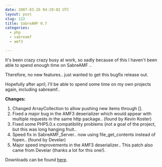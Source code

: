 ```yaml
---
date: 2007-03-26 04:29:02 UTC
layout: post
slug: 122
title: SabreAMF 0.7
categories:
  - php
  - sabreamf
  - amf3

---
```

<p>It's been crazy crazy busy at work, so sadly because of this I haven't been able to spend enough time on SabreAMF .. </p>

<p>Therefore, no new features.. just wanted to get this bugfix release out.</p>

<p>Hopefully after april, I'll be able to spend some time on my own projects again, including sabreamf..</p>

<p><b>Changes:</b></p>
<ol>
  <li>Changed ArrayCollection to allow pushing new items through [].</li>
  <li>Fixed a major bug in the AMF3 deserializer which would appear with multiple requests in the same http package.. (found by Kevin Koster)</li>
  <li>Fixed some PHP5.0.x compatibility problems (not a goal of the project, but this was long hanging fruit..</li>
  <li>Speed fix in SabreAMF_Server.. now using file_get_contents instead of fopen.. (found by Develar)</li>
  <li>Major speed improvements in the AMF3 deserializer.. This patch also came from Develar (thanks a lot for this one!).</li>
</ol>

<p>Downloads can be found <a href="http://www.rooftopsolutions.nl/code?p=SabreAMF&a=d">here</a>.</p>
